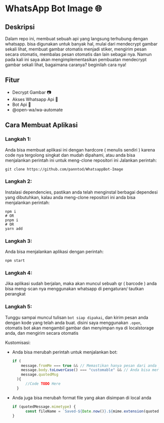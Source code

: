 # WhatsApp Bot Image 🌐

## Deskripsi

Dalam repo ini, membuat sebuah api yang langsung terhubung dengan whatsapp. bisa digunakan untuk banyak hal, mulai dari mendecrypt gambar sekali lihat, membuat gambar otomatis menjadi stiker, mengirim pesan secara otomatis, membalas pesan otomatis dan lain sebagai nya. Namun pada kali ini saya akan mengimplementasikan pembuatan mendecrypt gambar sekali lihat, bagaimana caranya? beginilah cara nya!

## Fitur

- Decrypt Gambar 📷
- Akses Whatsapp Api 📨
- Bot Api 🤖
- @open-wa/wa-automate 

## Cara Membuat Aplikasi

### Langkah 1:
Anda bisa membuat aplikasi ini dengan hardcore ( menulis sendiri ) karena code nya tergolong singkat dan mudah dipahami, atau anda bisa menjalankan perintah ini untuk meng-clone repositori ini
Jalankan perintah:
```
git clone https://github.com/panntod/WhatsappBot-Image
```

### Langkah 2: 
Instalasi dependencies, pastikan anda telah menginstal berbagai dependesi yang dibutuhkan, kalau anda meng-clone repositori ini anda bisa menjalankan perintah:
```
npm i
# OR
pnpm i
# OR
yarn add
```

### Langkah 3: 
Anda bisa menjalankan aplikasi dengan perintah:
```
npm start
```

### Langkah 4:
Jika aplikasi sudah berjalan, maka akan muncul sebuah qr ( barcode ) anda bisa meng-scan nya menggunakan whatsapp di pengaturan/ tautkan perangkat

### Langkah 5: 
Tunggu sampai muncul tulisan `bot siap dipakai`, dan kirim pesan anda dengan kode yang telah anda buat. disini saya menggunakan `.open`, otomatis bot akan mengambil gambar dan menyimpan nya di localstorage anda, dan mengirim secara otomatis

Kustomisasi: 
- Anda bisa merubah perintah untuk menjalankan bot:
  ```js
  if (
      message.fromMe === true && // Memastikan hanya pesan dari anda yang akan diproses
      message.body.toLowerCase() === "customable" && // Anda bisa merubah ini sesuai dengan kebutuhan anda
      message.quotedMsg
    ){
        //Code TODO Here
    }
  ```
- Anda juga bisa merubah format file yang akan disimpan di local anda
  ```js
  if (quotedMessage.mimetype) {
        const fileName = `Saved-${Date.now()}.${mime.extension(quotedMessage.mimetype)}`; // Anda bisa merubah ini sesuai dengan kebutuhan anda
  }
  ```
